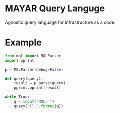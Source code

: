 # MAYAR Query Languge

Agnostic query language for infrastructure as a code.

# Example

```python
from mql import MQLParser
import pprint

p = MQLParser(debug=False)

def query(query):
	result = p.parse(query)
	pprint.pprint(result)

while True:
	q = input("MQL> ")
	query("{};".format(q))
```